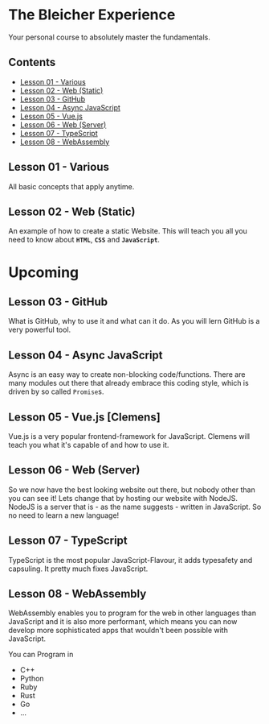 # The Bleicher Experience
Your personal course to absolutely master the fundamentals.

## Contents
* [Lesson 01 - Various](#lesson-01---various])
* [Lesson 02 - Web (Static)](#lesson-02---web-(static)])
* [Lesson 03 - GitHub](#lesson03---github)
* [Lesson 04 - Async JavaScript](#lesson04---async-javascript)
* [Lesson 05 - Vue.js](#lesson-05---vue.js-[clemens]])
* [Lesson 06 - Web (Server)](#lesson-06---web-(server))
* [Lesson 07 - TypeScript](#lesson-07---typescript)
* [Lesson 08 - WebAssembly](#lesson08---webassembly)

## Lesson 01 - Various
All basic concepts that apply anytime.

## Lesson 02 - Web (Static)
An example of how to create a static Website. This will teach you all you need to know about **`HTML`**, **`CSS`** and **`JavaScript`**.

# Upcoming
## Lesson 03 - GitHub
What is GitHub, why to use it and what can it do. As you will lern GitHub is a very powerful tool.

## Lesson 04 - Async JavaScript
Async is an easy way to create non-blocking code/functions. There are many modules out there that already embrace this coding style, which is driven by so called `Promise`s.

## Lesson 05 - Vue.js [Clemens]
Vue.js is a very popular frontend-framework for JavaScript. Clemens will teach you what it's capable of and how to use it.

## Lesson 06 - Web (Server)
So we now have the best looking website out there, but nobody other than you can see it! Lets change that by hosting our website with NodeJS. NodeJS is a server that is - as the name suggests - written in JavaScript. So no need to learn a new language!

## Lesson 07 - TypeScript
TypeScript is the most popular JavaScript-Flavour, it adds typesafety and capsuling. It pretty much fixes JavaScript.

## Lesson 08 - WebAssembly
WebAssembly enables you to program for the web in other languages than JavaScript and it is also more performant, which means you can now develop more sophisticated apps that wouldn't been possible with JavaScript.

You can Program in
* C++
* Python
* Ruby
* Rust
* Go
* ...